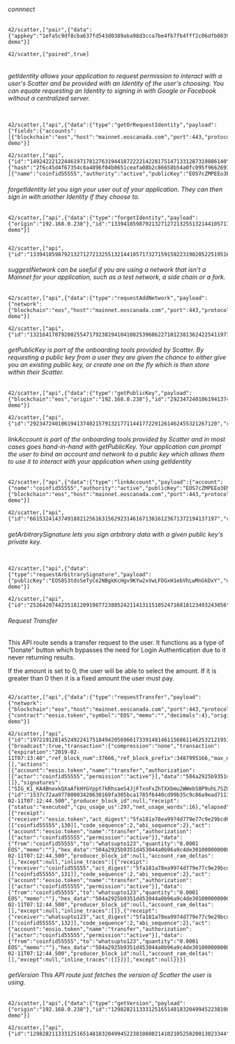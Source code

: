 


###### connnect
`````
42/scatter,["pair",{"data":{"appkey":"1efa5c9df8cba637fd543d0389aba98d3cca7be4fb7fb4fff2c06dfb08395e46","origin":"192.168.0.238","passthrough":false},"plugin":"scatter-demo"}]

42/scatter,["paired",true]


`````

###### getIdentity allows your application to request permission to interact with a user's Scatter and be provided with an Identity of the user's choosing. You can equate requesting an Identity to signing in with Google or Facebook without a centralized server.

`````

42/scatter,["api",{"data":{"type":"getOrRequestIdentity","payload":{"fields":{"accounts":[{"blockchain":"eos","host":"mainnet.eoscanada.com","port":443,"protocol":"https","chainId":"aca376f206b8fc25a6ed44dbdc66547c36c6c33e3a119ffbeaef943642f0e906"}]},"origin":"192.168.0.238"},"id":"149242221224461971781276319441872222142281751471331287319886140","appkey":"1efa5c9df8cba637fd543d0389aba98d3cca7be4fb7fb4fff2c06dfb08395e46","nonce":"587692414110791106918217622421725420224122216267163114194230222","nextNonce":"567c6b126c64c51a512da1b9a9cc623d04cd884faf75c0f06fa1e2de8e9704fb"},"plugin":"scatter-demo"}]

42/scatter,["api",{"id":"149242221224461971781276319441872222142281751471331287319886140","result":{"hash":"2f6c45d4f67354c8a4896f04b0651ceafa08b2c86658b54a0fc095f9662691f1","publicKey":"EOS8S3tdsSeTyCe2NBgkKcHgv9KYw2xVwLFDGxH1ebVhLwMnGkDxY","name":"MyFirstIdentity","kyc":false,"accounts":[{"name":"coinfid55555","authority":"active","publicKey":"EOS7cZMPEEo3EMHWkRJ7zHv3dQNvZDUHi71tHitNPqht8zwppdFXZ","blockchain":"eos","chainId":"aca376f206b8fc25a6ed44dbdc66547c36c6c33e3a119ffbeaef943642f0e906","isHardware":false}]}}]

`````


###### forgetIdentity let you sign your user out of your application. They can then sign in with another Identity if they choose to.

`````
42/scatter,["api",{"data":{"type":"forgetIdentity","payload":{"origin":"192.168.0.238"},"id":"13394185987921327127213255132144105717327159158223190205225195166","appkey":"1efa5c9df8cba637fd543d0389aba98d3cca7be4fb7fb4fff2c06dfb08395e46","nonce":"244160219234247651781865518606873239250641861821517020918213998","nextNonce":"7e691a400d7bba508c18278185f8883ce801060a911d145b9f4e20f72e87393c"},"plugin":"scatter-demo"}]


42/scatter,["api",{"id":"13394185987921327127213255132144105717327159158223190205225195166","result":true}]

`````


###### suggestNetwork can be useful if you are using a network that isn't a Mainnet for your application, such as a test network, a side chain or a fork.

`````
42/scatter,["api",{"data":{"type":"requestAddNetwork","payload":{"network":{"blockchain":"eos","host":"mainnet.eoscanada.com","port":443,"protocol":"https","chainId":"aca376f206b8fc25a6ed44dbdc66547c36c6c33e3a119ffbeaef943642f0e906"},"origin":"192.168.0.238"},"id":"1321641707920025547179238194104108253968622710123813624225411971176","appkey":"1efa5c9df8cba637fd543d0389aba98d3cca7be4fb7fb4fff2c06dfb08395e46","nonce":"61831962212291421521014359915312395240615614018918711218022992","nextNonce":"4042cdf2b489cac43187ce2a77ccb943c2a50ad48bea00952c864d67b9438a94"},"plugin":"scatter-demo"}]

42/scatter,["api",{"id":"1321641707920025547179238194104108253968622710123813624225411971176","result":true}]

`````

###### getPublicKey is part of the onboarding tools provided by Scatter. By requesting a public key from a user they are given the chance to either give you an existing public key, or create one on the fly which is then store within their Scatter.

`````
42/scatter,["api",{"data":{"type":"getPublicKey","payload":{"blockchain":"eos","origin":"192.168.0.238"},"id":"292347240106194137402157913217711441772291261462455321267120","appkey":"1efa5c9df8cba637fd543d0389aba98d3cca7be4fb7fb4fff2c06dfb08395e46","nonce":"221521922161661663832221196427821362101881019810123421522024393","nextNonce":"fbc41633acdd1ef6582e9e71ed82afeb5dc963f862243735407fa1add37c8411"},"plugin":"scatter-demo"}]

42/scatter,["api",{"id":"292347240106194137402157913217711441772291261462455321267120","result":"EOS5zwpo5uNUGsjbGHDM7vGJstgo357WDhn5cL1CxXtDWpLHEetce"}]

`````

###### linkAccount is part of the onboarding tools provided by Scatter and in most cases goes hand-in-hand with getPublicKey. Your application can prompt the user to bind an account and network to a public key which allows them to use it to interact with your application when using getIdentity

`````
42/scatter,["api",{"data":{"type":"linkAccount","payload":{"account":{"name":"coinfid55555","authority":"active","publicKey":"EOS7cZMPEEo3EMHWkRJ7zHv3dQNvZDUHi71tHitNPqht8zwppdFXZ"},"network":{"blockchain":"eos","host":"mainnet.eoscanada.com","port":443,"protocol":"https","chainId":"aca376f206b8fc25a6ed44dbdc66547c36c6c33e3a119ffbeaef943642f0e906"},"origin":"192.168.0.238"},"id":"661532414374918821256163156292314616713816123671372194137197","appkey":"1efa5c9df8cba637fd543d0389aba98d3cca7be4fb7fb4fff2c06dfb08395e46","nonce":"539147551782031451429614626208120735223719014916610817115920711","nextNonce":"67e14e802e74e691e1b1978ce7e51641e32bd60062b5f3a19a46075f784f7721"},"plugin":"scatter-demo"}]

42/scatter,["api",{"id":"661532414374918821256163156292314616713816123671372194137197","result":true}]

`````

###### getArbitrarySignature lets you sign arbitrary data with a given public key's private key.

`````

42/scatter,["api",{"data":{"type":"requestArbitrarySignature","payload":{"publicKey":"EOS8S3tdsSeTyCe2NBgkKcHgv9KYw2xVwLFDGxH1ebVhLwMnGkDxY","data":"tokenpocket","origin":"192.168.0.238"},"id":"252642074423518120919877238852421141311510524716818123493243856","appkey":"1efa5c9df8cba637fd543d0389aba98d3cca7be4fb7fb4fff2c06dfb08395e46","nonce":"106193231199124378162401252172351709919233109863136102253114226","nextNonce":"b0a4be0a637679dd7a954c848d26a528a20cf16016507b1a1f47354310d5889b"},"plugin":"scatter-demo"}]

42/scatter,["api",{"id":"252642074423518120919877238852421141311510524716818123493243856","result":"SIG_K1_KUtE54b88SQppgSGvyQM44ejjXyY6HjJM7i1uEDGFJU4WyJTCEht4bMW79Nw9jiEpXyeMnqruWnWcp2bnuEwCoDzkTv4Dg"}]

`````



###### Request Transfer
This API route sends a transfer request to the user. It functions as a type of "Donate" button which bypasses the need for Login Authentication due to it never returning results. 

If the amount is set to 0, the user will be able to select the amount. If it is greater than 0 then it is a fixed amount the user must pay.

`````

42/scatter,["api",{"data":{"type":"requestTransfer","payload":{"network":{"blockchain":"eos","host":"mainnet.eoscanada.com","port":443,"protocol":"https","chainId":"aca376f206b8fc25a6ed44dbdc66547c36c6c33e3a119ffbeaef943642f0e906"},"to":"whatsupto123","amount":"0.0001","options":{"contract":"eosio.token","symbol":"EOS","memo":"","decimals":4},"origin":"192.168.0.238"},"id":"197219128145249224175184942056966173391481461156861146253212195158","appkey":"1efa5c9df8cba637fd543d0389aba98d3cca7be4fb7fb4fff2c06dfb08395e46","nonce":"7262218168199201197672521831842291612419818580237235986535438","nextNonce":"196bd01dc0ab10a39e93469787b30d174494d658ff0b4e249ae9e4edfd84c4c3"},"plugin":"scatter-demo"}]

42/scatter,["api",{"id":"197219128145249224175184942056966173391481461156861146253212195158","result":{"broadcast":true,"transaction":{"compression":"none","transaction":{"expiration":"2019-02-11T07:13:40","ref_block_num":37666,"ref_block_prefix":3487995166,"max_net_usage_words":0,"max_cpu_usage_ms":0,"delay_sec":0,"context_free_actions":[],"actions":[{"account":"eosio.token","name":"transfer","authorization":[{"actor":"coinfid55555","permission":"active"}],"data":"504a2925b9351d453044a0b96a9c4de3010000000000000004454f530000000000"}],"transaction_extensions":[]},"signatures":["SIG_K1_KA4BnexkQXaAfkHYGYppt7kRhsaeS4JjFTxnFxZhTXXbmu2WWebS8P9uhL7SZUVsXyDE6tUZB2En4JSXJjPzLQVzH4QZiV"]},"transaction_id":"1537c72aa97780003420630169fa305bca1785f6440cd99b35c9c86a9ead7113","processed":{"id":"1537c72aa97780003420630169fa305bca1785f6440cd99b35c9c86a9ead7113","block_num":42177656,"block_time":"2019-02-11T07:12:44.500","producer_block_id":null,"receipt":{"status":"executed","cpu_usage_us":297,"net_usage_words":16},"elapsed":297,"net_usage":128,"scheduled":false,"action_traces":[{"receipt":{"receiver":"eosio.token","act_digest":"5fa181a78ea9974d779e77c9e29bcd6038b004325daf01c3eef32c1b3b2c50ad","global_sequence":"4947401029","recv_sequence":813803224,"auth_sequence":[["coinfid55555",130]],"code_sequence":2,"abi_sequence":2},"act":{"account":"eosio.token","name":"transfer","authorization":[{"actor":"coinfid55555","permission":"active"}],"data":{"from":"coinfid55555","to":"whatsupto123","quantity":"0.0001 EOS","memo":""},"hex_data":"504a2925b9351d453044a0b96a9c4de3010000000000000004454f530000000000"},"context_free":false,"elapsed":109,"console":"","trx_id":"1537c72aa97780003420630169fa305bca1785f6440cd99b35c9c86a9ead7113","block_num":42177656,"block_time":"2019-02-11T07:12:44.500","producer_block_id":null,"account_ram_deltas":[],"except":null,"inline_traces":[{"receipt":{"receiver":"coinfid55555","act_digest":"5fa181a78ea9974d779e77c9e29bcd6038b004325daf01c3eef32c1b3b2c50ad","global_sequence":"4947401030","recv_sequence":175,"auth_sequence":[["coinfid55555",131]],"code_sequence":2,"abi_sequence":2},"act":{"account":"eosio.token","name":"transfer","authorization":[{"actor":"coinfid55555","permission":"active"}],"data":{"from":"coinfid55555","to":"whatsupto123","quantity":"0.0001 EOS","memo":""},"hex_data":"504a2925b9351d453044a0b96a9c4de3010000000000000004454f530000000000"},"context_free":false,"elapsed":3,"console":"","trx_id":"1537c72aa97780003420630169fa305bca1785f6440cd99b35c9c86a9ead7113","block_num":42177656,"block_time":"2019-02-11T07:12:44.500","producer_block_id":null,"account_ram_deltas":[],"except":null,"inline_traces":[]},{"receipt":{"receiver":"whatsupto123","act_digest":"5fa181a78ea9974d779e77c9e29bcd6038b004325daf01c3eef32c1b3b2c50ad","global_sequence":"4947401031","recv_sequence":19,"auth_sequence":[["coinfid55555",132]],"code_sequence":2,"abi_sequence":2},"act":{"account":"eosio.token","name":"transfer","authorization":[{"actor":"coinfid55555","permission":"active"}],"data":{"from":"coinfid55555","to":"whatsupto123","quantity":"0.0001 EOS","memo":""},"hex_data":"504a2925b9351d453044a0b96a9c4de3010000000000000004454f530000000000"},"context_free":false,"elapsed":5,"console":"","trx_id":"1537c72aa97780003420630169fa305bca1785f6440cd99b35c9c86a9ead7113","block_num":42177656,"block_time":"2019-02-11T07:12:44.500","producer_block_id":null,"account_ram_deltas":[],"except":null,"inline_traces":[]}]}],"except":null}}}]

`````



###### getVersion This API route just fetches the version of Scatter the user is using.

`````
42/scatter,["api",{"data":{"type":"getVersion","payload":{"origin":"192.168.0.238"},"id":"129828211333125165148183204994522381088021410210525020013023344","appkey":"1efa5c9df8cba637fd543d0389aba98d3cca7be4fb7fb4fff2c06dfb08395e46","nonce":"1843862421615115422712616810849572557412851719187112212145221","nextNonce":"4d759e91fafa82dcf0120fcedcc9e642527f26a92a0a51715759ee97a9144f85"},"plugin":"scatter-demo"}]

42/scatter,["api",{"id":"129828211333125165148183204994522381088021410210525020013023344","result":"10.1.2"}]
`````
